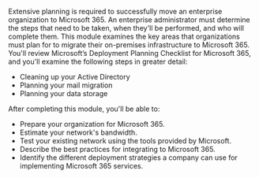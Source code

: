Extensive planning is required to successfully move an enterprise organization to Microsoft 365. An enterprise administrator must determine the steps that need to be taken, when they'll be performed, and who will complete them. This module examines the key areas that organizations must plan for to migrate their on-premises infrastructure to Microsoft 365. You'll review Microsoft’s Deployment Planning Checklist for Microsoft 365, and you'll examine the following steps in greater detail:

 -  Cleaning up your Active Directory
 -  Planning your mail migration
 -  Planning your data storage

After completing this module, you'll be able to:<br>

 -  Prepare your organization for Microsoft 365.
 -  Estimate your network's bandwidth.
 -  Test your existing network using the tools provided by Microsoft.
 -  Describe the best practices for integrating to Microsoft 365.
 -  Identify the different deployment strategies a company can use for implementing Microsoft 365 services.
